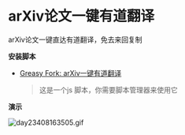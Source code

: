 # arXiv论文一键有道翻译

arXiv论文一键直达有道翻译，免去来回复制



**安装脚本**
- [Greasy Fork: arXiv一键有道翻译](https://greasyfork.org/zh-CN/scripts/463525)

    >这是一个js 脚本，你需要脚本管理器来使用它

**演示**

![day23408163505.gif](https://i.postimg.cc/xTyFbj4f/day23408163505.gif)